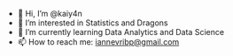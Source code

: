 - 👋 Hi, I’m @kaiy4n
- 👀 I’m interested in Statistics and Dragons
- 🌱 I’m currently learning Data Analytics and Data Science
- 📫 How to reach me: iannevribp@gmail.com

<!---
kaiy4n/kaiy4n is a ✨ special ✨ repository because its `README.md` (this file) appears on your GitHub profile.
You can click the Preview link to take a look at your changes.
--->
